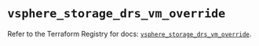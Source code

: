 # `vsphere_storage_drs_vm_override`

Refer to the Terraform Registry for docs: [`vsphere_storage_drs_vm_override`](https://registry.terraform.io/providers/vmware/vsphere/2.15.0/docs/resources/storage_drs_vm_override).
